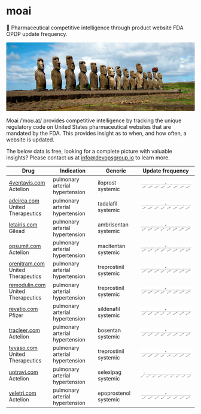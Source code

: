 
# moai
:moyai: Pharmaceutical competitive intelligence through product website FDA OPDP update frequency.

![Moai](moai.jpg)

Moai /ˈmoʊ.aɪ/ provides competitive intelligence by tracking the unique regulatory code on United States pharmaceutical websites that are mandated by the FDA. This provides insight as to when, and how often, a website is updated.

The below data is free, looking for a complete picture with valuable insights? Please contact us at info@devopsgroup.io to learn more.

| Drug | Indication | Generic | Update frequency |
| ---- | ---------- | ------ | ---------------- |
| [4ventavis.com](http://4ventavis.com)<br>Actelion | pulmonary arterial hypertension | iloprost systemic | ![4ventavis.com](data/4ventavis.com.png) |
| [adcirca.com](http://adcirca.com)<br>United Therapeutics | pulmonary arterial hypertension | tadalafil systemic | ![adcirca.com](data/adcirca.com.png) |
| [letairis.com](http://letairis.com)<br>Gilead | pulmonary arterial hypertension | ambrisentan systemic | ![letairis.com](data/letairis.com.png) |
| [opsumit.com](http://opsumit.com)<br>Actelion | pulmonary arterial hypertension | macitentan systemic | ![opsumit.com](data/opsumit.com.png) |
| [orenitram.com](http://orenitram.com)<br>United Therapeutics | pulmonary arterial hypertension | treprostinil systemic | ![orenitram.com](data/orenitram.com.png) |
| [remodulin.com](http://remodulin.com)<br>United Therapeutics | pulmonary arterial hypertension | treprostinil systemic | ![remodulin.com](data/remodulin.com.png) |
| [revatio.com](http://revatio.com)<br>Pfizer | pulmonary arterial hypertension | sildenafil systemic | ![revatio.com](data/revatio.com.png) |
| [tracleer.com](http://tracleer.com)<br>Actelion | pulmonary arterial hypertension | bosentan systemic | ![tracleer.com](data/tracleer.com.png) |
| [tyvaso.com](http://tyvaso.com)<br>United Therapeutics | pulmonary arterial hypertension | treprostinil systemic | ![tyvaso.com](data/tyvaso.com.png) |
| [uptravi.com](http://uptravi.com)<br>Actelion | pulmonary arterial hypertension | selexipag systemic | ![uptravi.com](data/uptravi.com.png) |
| [veletri.com](http://veletri.com)<br>Actelion | pulmonary arterial hypertension | epoprostenol systemic | ![veletri.com](data/veletri.com.png) |
